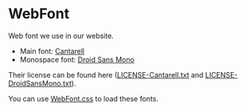 # WebFont

Web font we use in our website.

- Main font: [Cantarell](https://webfont.psychreview.su/Cantarell-VF.otf)
- Monospace font: [Droid Sans Mono](https://webfont.psychreview.su/DroidSansMono.ttf)

Their license can be found here ([LICENSE-Cantarell.txt](https://webfont.psychreview.su/LICENSE-Cantarell.txt) and [LICENSE-DroidSansMono.txt](https://webfont.psychreview.su/LICENSE-DroidSansMono.txt)).

You can use [WebFont.css](https://webfont.psychreview.su/WebFont.css) to load these fonts.
